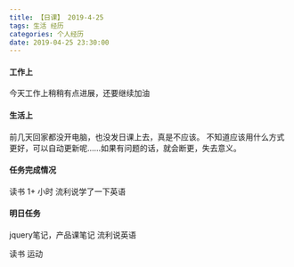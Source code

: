 ```yaml
---
title: 【日课】 2019-4-25
tags: 生活 经历
categories: 个人经历
date: 2019-04-25 23:30:00
---
```



#### 工作上

今天工作上稍稍有点进展，还要继续加油

#### 生活上

前几天回家都没开电脑，也没发日课上去，真是不应该。
不知道应该用什么方式更好，可以自动更新呢……如果有问题的话，就会断更，失去意义。

#### 任务完成情况

读书 1+ 小时
流利说学了一下英语


#### 明日任务
jquery笔记，产品课笔记
流利说英语

读书
运动